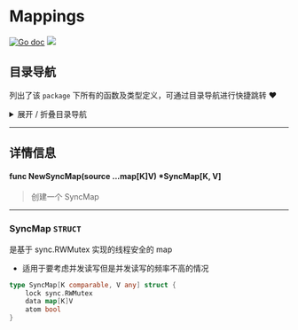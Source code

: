 # Mappings

[![Go doc](https://img.shields.io/badge/go.dev-reference-brightgreen?logo=go&logoColor=white&style=flat)](https://pkg.go.dev/github.com/kercylan98/minotaur/mappings)
![](https://img.shields.io/badge/Email-kercylan@gmail.com-green.svg?style=flat)




## 目录导航
列出了该 `package` 下所有的函数及类型定义，可通过目录导航进行快捷跳转 ❤️
<details>
<summary>展开 / 折叠目录导航</summary>


> 包级函数定义

|函数名称|描述
|:--|:--
|[NewSyncMap](#NewSyncMap)|创建一个 SyncMap


> 类型定义

|类型|名称|描述
|:--|:--|:--
|`STRUCT`|[SyncMap](#syncmap)|是基于 sync.RWMutex 实现的线程安全的 map

</details>


***
## 详情信息
#### func NewSyncMap(source ...map[K]V)  *SyncMap[K, V]
<span id="NewSyncMap"></span>
> 创建一个 SyncMap

***
### SyncMap `STRUCT`
是基于 sync.RWMutex 实现的线程安全的 map
  - 适用于要考虑并发读写但是并发读写的频率不高的情况
```go
type SyncMap[K comparable, V any] struct {
	lock sync.RWMutex
	data map[K]V
	atom bool
}
```
